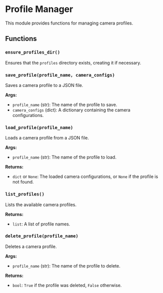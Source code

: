 # Profile Manager

This module provides functions for managing camera profiles.

## Functions

### `ensure_profiles_dir()`

Ensures that the `profiles` directory exists, creating it if necessary.

### `save_profile(profile_name, camera_configs)`

Saves a camera profile to a JSON file.

**Args:**

*   `profile_name` (str): The name of the profile to save.
*   `camera_configs` (dict): A dictionary containing the camera configurations.

### `load_profile(profile_name)`

Loads a camera profile from a JSON file.

**Args:**

*   `profile_name` (str): The name of the profile to load.

**Returns:**

*   `dict` or `None`: The loaded camera configurations, or `None` if the profile is not found.

### `list_profiles()`

Lists the available camera profiles.

**Returns:**

*   `list`: A list of profile names.

### `delete_profile(profile_name)`

Deletes a camera profile.

**Args:**

*   `profile_name` (str): The name of the profile to delete.

**Returns:**

*   `bool`: `True` if the profile was deleted, `False` otherwise.
